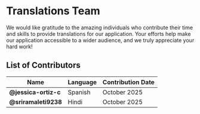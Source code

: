 # Translations Team

We would like gratitude to the amazing individuals who contribute their
time and skills to provide translations for our application. Your efforts help make our application
accessible to a wider audience, and we truly appreciate your hard work!

## List of Contributors

| Name                  | Language | Contribution Date |
|-----------------------|----------|-------------------|
| **@jessica-ortiz-c** | Spanish  | October 2025      |
| **@sriramaleti9238** | Hindi    | October 2025      |
